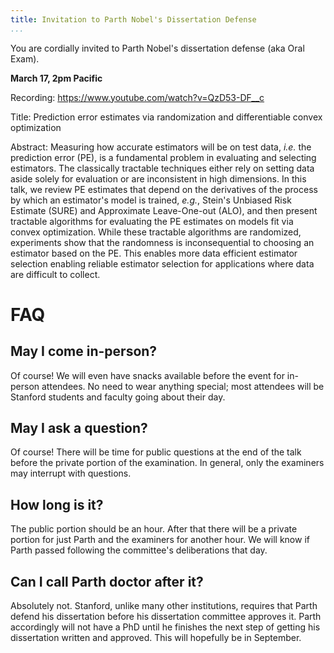 ```yaml
---
title: Invitation to Parth Nobel's Dissertation Defense
...
```


You are cordially invited to Parth Nobel's dissertation defense (aka Oral Exam).

**March 17, 2pm Pacific**

Recording: <https://www.youtube.com/watch?v=QzD53-DF__c>

Title: Prediction error estimates via randomization and differentiable convex optimization

Abstract: Measuring how accurate estimators will be on test data, *i.e.* the prediction error (PE), is a fundamental problem in evaluating and selecting estimators. The classically tractable techniques either rely on setting data aside solely for evaluation or are inconsistent in high dimensions. In this talk, we review PE estimates that depend on the derivatives of the process by which an estimator's model is trained, *e.g.*, Stein's Unbiased Risk Estimate (SURE) and Approximate Leave-One-out (ALO), and then present tractable algorithms for evaluating the PE estimates on models fit via convex optimization. While these tractable algorithms are randomized, experiments show that the randomness is inconsequential to choosing an estimator based on the PE. This enables more data efficient estimator selection enabling reliable estimator selection for applications where data are difficult to collect.

# FAQ

## May I come in-person?

Of course! We will even have snacks available before the event for in-person attendees. No need to wear anything special; most attendees will be Stanford students and faculty going about their day.

## May I ask a question?

Of course! There will be time for public questions at the end of the talk before the private portion of the examination.
In general, only the examiners may interrupt with questions.

## How long is it?

The public portion should be an hour. After that there will be a private portion for just Parth and the examiners for another hour.
We will know if Parth passed following the committee's deliberations that day.

## Can I call Parth doctor after it?

Absolutely not. Stanford, unlike many other institutions, requires that Parth defend his dissertation before his dissertation committee approves it.
Parth accordingly will not have a PhD until he finishes the next step of getting his dissertation written and approved.
This will hopefully be in September.
